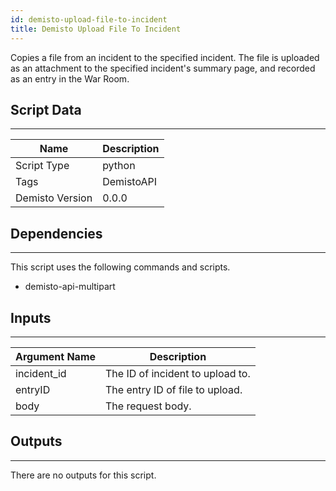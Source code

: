 ```yaml
---
id: demisto-upload-file-to-incident
title: Demisto Upload File To Incident
---
```


Copies a file from an incident to the specified incident. The file is uploaded as an attachment to the specified incident's summary page, and recorded as an entry in the War Room.

## Script Data
---

| **Name** | **Description** |
| --- | --- |
| Script Type | python |
| Tags | DemistoAPI |
| Demisto Version | 0.0.0 |

## Dependencies
---
This script uses the following commands and scripts.
* demisto-api-multipart

## Inputs
---

| **Argument Name** | **Description** |
| --- | --- |
| incident_id | The ID of incident to upload to. |
| entryID | The entry ID of file to upload. |
| body | The request body. |

## Outputs
---
There are no outputs for this script.
